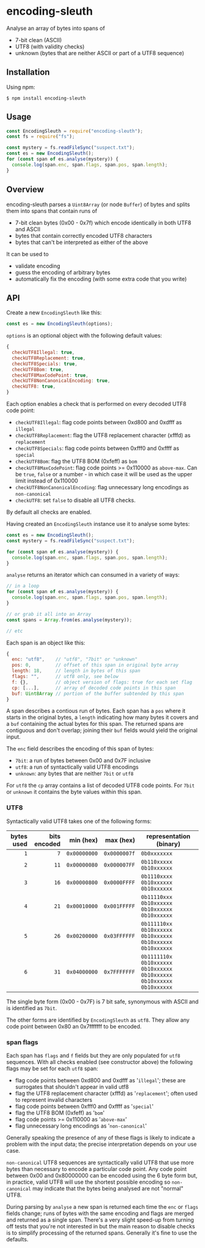 # encoding-sleuth

Analyse an array of bytes into spans of

* 7-bit clean (ASCII)
* UTF8 (with validity checks)
* unknown (bytes that are neither ASCII or part of a UTF8 sequence)

## Installation

Using npm:
```shell
$ npm install encoding-sleuth
```

## Usage

```javascript
const EncodingSleuth = require("encoding-sleuth");
const fs = require("fs");

const mystery = fs.readFileSync("suspect.txt");
const es = new EncodingSleuth();
for (const span of es.analyse(mystery)) {
  console.log(span.enc, span.flags, span.pos, span.length);
}
```

## Overview

encoding-sleuth parses a `Uint8Array` (or node `Buffer`) of bytes and splits them into spans that contain runs of

* 7-bit clean bytes (0x00 - 0x7f) which encode identically in both UTF8 and ASCII
* bytes that contain correctly encoded UTF8 characters
* bytes that can't be interpreted as either of the above

It can be used to

* validate encoding
* guess the encoding of arbitrary bytes
* automatically fix the encoding (with some extra code that you write)

## API

Create a new `EncodingSleuth` like this:

```javascript
const es = new EncodingSleuth(options);
```

`options` is an optional object with the following default values:

```javascript
{
  checkUTF8Illegal: true,
  checkUTF8Replacement: true,
  checkUTF8Specials: true,
  checkUTF8Bom: true,
  checkUTF8MaxCodePoint: true,
  checkUTF8NonCanonicalEncoding: true,
  checkUTF8: true,
}
```

Each option enables a check that is performed on every decoded UTF8 code point:

* `checkUTF8Illegal`: flag code points between 0xd800 and 0xdfff as `illegal`
* `checkUTF8Replacement`: flag the UTF8 replacement character (xfffd) as `replacement`
* `checkUTF8Specials`: flag code points between 0xfff0 and 0xffff as `special`
* `checkUTF8Bom`: flag the UTF8 BOM (0xfeff) as `bom`
* `checkUTF8MaxCodePoint`: flag code points >= 0x110000 as `above-max`. Can be `true`, `false` or a number - in which case it will be used as the upper limit instead of 0x110000
* `checkUTF8NonCanonicalEncoding`: flag unnecessary long encodings as `non-canonical`
* `checkUTF8`: set `false` to disable all UTF8 checks.

By default all checks are enabled.

Having created an `EncodingSleuth` instance use it to analyse some bytes:

```javascript
const es = new EncodingSleuth();
const mystery = fs.readFileSync("suspect.txt");

for (const span of es.analyse(mystery)) {
  console.log(span.enc, span.flags, span.pos, span.length);
}
```

`analyse` returns an iterator which can consumed in a variety of ways:

```javascript
// in a loop
for (const span of es.analyse(mystery)) {
  console.log(span.enc, span.flags, span.pos, span.length);
}

// or grab it all into an Array
const spans = Array.from(es.analyse(mystery));

// etc
```

Each span is an object like this:

```javascript
{
  enc: "utf8",    // "utf8", "7bit" or "unknown"
  pos: 0,         // offset of this span in original byte array
  length: 18,     // length in bytes of this span
  flags: "",      // utf8 only, see below
  f: {},          // object version of flags: true for each set flag
  cp: [...],      // array of decoded code points in this span
  buf: Uint8Array // portion of the buffer subtended by this span
}
```

A span describes a contious run of bytes. Each span has a `pos` where it
starts in the original bytes, a `length` indicating how many bytes it covers
and a `buf` containing the actual bytes for this span. The returned
spans are contiguous and don't overlap; joining their `buf` fields would
yield the original input.

The `enc` field describes the encoding of this span of bytes:

* `7bit`: a run of bytes between 0x00 and 0x7F inclusive
* `utf8`: a run of syntactically valid UTF8 encodings
* `unknown`: any bytes that are neither `7bit` or `utf8`

For `utf8` the `cp` array contains a list of decoded UTF8 code points.
For `7bit` or `unknown` it contains the byte values within this span.

### UTF8

Syntactically valid UTF8 takes one of the following forms:

| bytes used | bits encoded | min (hex)    | max (hex)    | representation (binary)                                                       |
|-----------:|-------------:|-------------:|-------------:|-------------------------------------------------------------------------------|
| `1`        |  `7`         | `0x00000000` | `0x0000007f` | `0b0xxxxxxx`                                                                  |
| `2`        | `11`         | `0x00000080` | `0x000007FF` | `0b110xxxxx` `0b10xxxxxx`                                                     |
| `3`        | `16`         | `0x00000800` | `0x0000FFFF` | `0b1110xxxx` `0b10xxxxxx` `0b10xxxxxx`                                        |
| `4`        | `21`         | `0x00010000` | `0x001FFFFF` | `0b11110xxx` `0b10xxxxxx` `0b10xxxxxx` `0b10xxxxxx`                           |
| `5`        | `26`         | `0x00200000` | `0x03FFFFFF` | `0b111110xx` `0b10xxxxxx` `0b10xxxxxx` `0b10xxxxxx` `0b10xxxxxx`              |
| `6`        | `31`         | `0x04000000` | `0x7FFFFFFF` | `0b1111110x` `0b10xxxxxx` `0b10xxxxxx` `0b10xxxxxx` `0b10xxxxxx` `0b10xxxxxx` |

The single byte form (0x00 - 0x7F) is 7 bit safe, synonymous with ASCII
and is identified as `7bit`.

The other forms are identified by `EncodingSleuth` as `utf8`. They allow any
code point between 0x80 an 0x7fffffff to be encoded.

### span flags

Each span has `flags` and `f` fields but they are only populated for `utf8`
sequences. With all checks enabled (see constructor above) the following
flags may be set for each `utf8` span:

* flag code points between 0xd800 and 0xdfff as '`illegal`'; these are
  surrogates that shouldn't appear in valid utf8
* flag the UTF8 replacement character (xfffd) as '`replacement`'; often
  used to represent invalid characters
* flag code points between 0xfff0 and 0xffff as '`special`'
* flag the UTF8 BOM (0xfeff) as '`bom`'
* flag code points >= 0x110000 as '`above-max`'
* flag unnecessary long encodings as '`non-canonical`'

Generally speaking the presence of any of these flags is likely to indicate
a problem with the input data; the precise interpretation depends on your
use case.

`non-canonical` UTF8 sequences are syntactically valid UTF8 that use
more bytes than necessary to encode a particular code point.
Any code point between 0x00 and 0x80000000 can be encoded using the 6
byte form but, in practice, valid UTF8 will use the shortest possible
encoding so `non-canonical` may indicate that the bytes being analysed
are not "normal" UTF8.

During parsing by `analyse` a new span is returned each time the
`enc` or `flags` fields change; runs of bytes with the same encoding and
flags are merged and returned as a single span. There's a very slight speed-up
from turning off tests that you're not interested in but the main reason to
disable checks is to simplify processing of the returned spans.
Generally it's fine to use the defaults.
